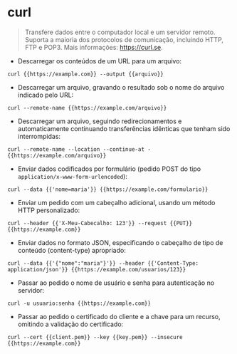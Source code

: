 # curl

> Transfere dados entre o computador local e um servidor remoto.
> Suporta a maioria dos protocolos de comunicação, incluindo HTTP, FTP e POP3.
> Mais informações: <https://curl.se>.

- Descarregar os conteúdos de um URL para um arquivo:

`curl {{https://example.com}} --output {{arquivo}}`

- Descarregar um arquivo, gravando o resultado sob o nome do arquivo indicado pelo URL:

`curl --remote-name {{https://example.com/arquivo}}`

- Descarregar um arquivo, seguindo redirecionamentos e automaticamente continuando transferências idênticas que tenham sido interrompidas:

`curl --remote-name --location --continue-at - {{https://example.com/arquivo}}`

- Enviar dados codificados por formulário (pedido POST do tipo `application/x-www-form-urlencoded`):

`curl --data {{'nome=maria'}} {{https://example.com/formulario}}`

- Enviar um pedido com um cabeçalho adicional, usando um método HTTP personalizado:

`curl --header {{'X-Meu-Cabecalho: 123'}} --request {{PUT}} {{https://example.com}}`

- Enviar dados no formato JSON, especificando o cabeçalho de tipo de conteúdo (content-type) apropriado:

`curl --data {{'{"nome":"maria"}'}} --header {{'Content-Type: application/json'}} {{https://example.com/usuarios/123}}`

- Passar ao pedido o nome de usuário e senha para autenticação no servidor:

`curl -u usuario:senha {{https://example.com}}`

- Passar ao pedido o certificado do cliente e a chave para um recurso, omitindo a validação do certificado:

`curl --cert {{client.pem}} --key {{key.pem}} --insecure {{https://example.com}}`
